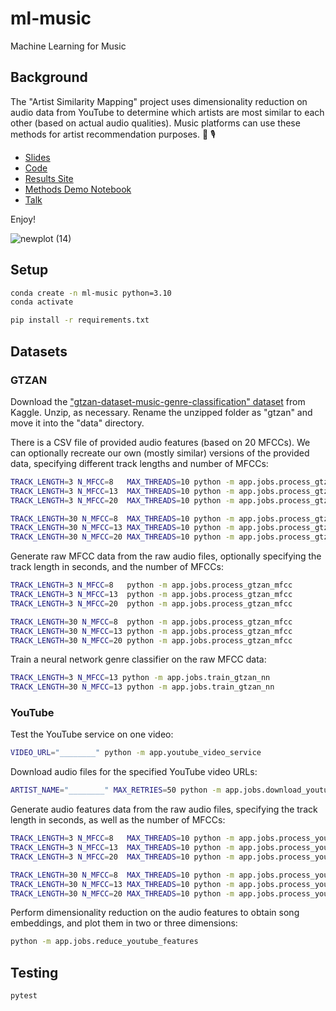 # ml-music

Machine Learning for Music


## Background

The "Artist Similarity Mapping" project uses dimensionality reduction on audio data from YouTube to determine which artists are most similar to each other (based on actual audio qualities). Music platforms can use these methods for artist recommendation purposes. :musical_note: :studio_microphone:

  + [Slides](https://docs.google.com/presentation/d/1eKw1Tyob78U2sHwp2PYhk6JRY96df-sbhj7m62YEBDA/edit?usp=sharing)
  + [Code](https://github.com/s2t2/ml-music-2023)
  + [Results Site](https://s2t2.github.io/ml-music-2023/)
  + [Methods Demo Notebook](https://github.com/s2t2/ml-music-2023/blob/main/notebooks/youtube/Artist_Similarity_Mapping_METHODS_DEMO_20230428.ipynb)
  + [Talk](https://youtu.be/c80v9V9k0Bo)

Enjoy!

![newplot (14)](https://user-images.githubusercontent.com/1328807/235217641-b2bda492-102f-465c-8f04-681c460cdd5f.png)




## Setup

```sh
conda create -n ml-music python=3.10
conda activate
```

```sh
pip install -r requirements.txt
```

## Datasets

### GTZAN

Download the ["gtzan-dataset-music-genre-classification" dataset](https://www.kaggle.com/datasets/andradaolteanu/gtzan-dataset-music-genre-classification) from Kaggle. Unzip, as necessary. Rename the unzipped folder as "gtzan" and move it into the "data" directory.

There is a CSV file of provided audio features (based on 20 MFCCs). We can optionally recreate our own (mostly similar) versions of the provided data, specifying different track lengths and number of MFCCs:

```sh
TRACK_LENGTH=3 N_MFCC=8   MAX_THREADS=10 python -m app.jobs.process_gtzan_audio_async
TRACK_LENGTH=3 N_MFCC=13  MAX_THREADS=10 python -m app.jobs.process_gtzan_audio_async
TRACK_LENGTH=3 N_MFCC=20  MAX_THREADS=10 python -m app.jobs.process_gtzan_audio_async

TRACK_LENGTH=30 N_MFCC=8  MAX_THREADS=10 python -m app.jobs.process_gtzan_audio_async
TRACK_LENGTH=30 N_MFCC=13 MAX_THREADS=10 python -m app.jobs.process_gtzan_audio_async
TRACK_LENGTH=30 N_MFCC=20 MAX_THREADS=10 python -m app.jobs.process_gtzan_audio_async
```


Generate raw MFCC data from the raw audio files, optionally specifying the track length in seconds, and the number of MFCCs:

```sh
TRACK_LENGTH=3 N_MFCC=8   python -m app.jobs.process_gtzan_mfcc
TRACK_LENGTH=3 N_MFCC=13  python -m app.jobs.process_gtzan_mfcc
TRACK_LENGTH=3 N_MFCC=20  python -m app.jobs.process_gtzan_mfcc

TRACK_LENGTH=30 N_MFCC=8  python -m app.jobs.process_gtzan_mfcc
TRACK_LENGTH=30 N_MFCC=13 python -m app.jobs.process_gtzan_mfcc
TRACK_LENGTH=30 N_MFCC=20 python -m app.jobs.process_gtzan_mfcc
```

Train a neural network genre classifier on the raw MFCC data:

```sh
TRACK_LENGTH=3 N_MFCC=13 python -m app.jobs.train_gtzan_nn
TRACK_LENGTH=30 N_MFCC=13 python -m app.jobs.train_gtzan_nn
```







### YouTube

Test the YouTube service on one video:

```sh
VIDEO_URL="________" python -m app.youtube_video_service
```

Download audio files for the specified YouTube video URLs:

```sh
ARTIST_NAME="________" MAX_RETRIES=50 python -m app.jobs.download_youtube_audio
```


Generate audio features data from the raw audio files, specifying the track length in seconds, as well as the number of MFCCs:

```sh
TRACK_LENGTH=3 N_MFCC=8   MAX_THREADS=10 python -m app.jobs.process_youtube_audio_async
TRACK_LENGTH=3 N_MFCC=13  MAX_THREADS=10 python -m app.jobs.process_youtube_audio_async
TRACK_LENGTH=3 N_MFCC=20  MAX_THREADS=10 python -m app.jobs.process_youtube_audio_async

TRACK_LENGTH=30 N_MFCC=8  MAX_THREADS=10 python -m app.jobs.process_youtube_audio_async
TRACK_LENGTH=30 N_MFCC=13 MAX_THREADS=10 python -m app.jobs.process_youtube_audio_async
TRACK_LENGTH=30 N_MFCC=20 MAX_THREADS=10 python -m app.jobs.process_youtube_audio_async
```


Perform dimensionality reduction on the audio features to obtain song embeddings, and plot them in two or three dimensions:

```sh
python -m app.jobs.reduce_youtube_features
```



## Testing

```sh
pytest
```
